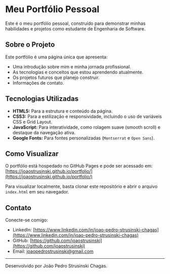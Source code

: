 # Meu Portfólio Pessoal

Este é o meu portfólio pessoal, construído para demonstrar minhas habilidades e projetos como estudante de Engenharia de Software.

## Sobre o Projeto

Este portfólio é uma página única que apresenta:
* Uma introdução sobre mim e minha jornada profissional.
* As tecnologias e conceitos que estou aprendendo atualmente.
* Os projetos futuros que planejo construir.
* Informações de contato.

## Tecnologias Utilizadas

* **HTML5:** Para a estrutura e conteúdo da página.
* **CSS3:** Para a estilização e responsividade, incluindo o uso de variáveis CSS e Grid Layout.
* **JavaScript:** Para interatividade, como rolagem suave (smooth scroll) e destaque da navegação ativa.
* **Google Fonts:** Para fontes personalizadas (`Montserrat` e `Open Sans`).

## Como Visualizar

O portfólio está hospedado no GitHub Pages e pode ser acessado em:
[https://joaostrusinski.github.io/portfolio/](https://joaostrusinski.github.io/portfolio/)

Para visualizar localmente, basta clonar este repositório e abrir o arquivo `index.html` em seu navegador.

## Contato

Conecte-se comigo:
* LinkedIn: [https://www.linkedin.com/in/joao-pedro-strusinski-chagas](https://www.linkedin.com/in/joao-pedro-strusinski-chagas)
* GitHub: [https://github.com/joaostrusinski](https://github.com/joaostrusinski)
* Email: [joaopedrostrusinski@gmail.com](mailto:joaopedrostrusinski@gmail.com)

---
Desenvolvido por João Pedro Strusinski Chagas.

